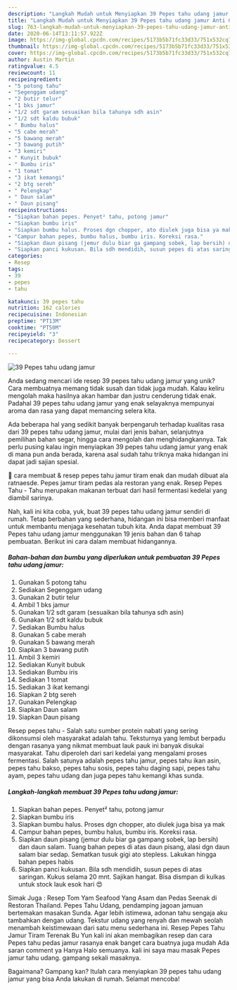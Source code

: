 ```yaml
---
description: "Langkah Mudah untuk Menyiapkan 39 Pepes tahu udang jamur Anti Gagal"
title: "Langkah Mudah untuk Menyiapkan 39 Pepes tahu udang jamur Anti Gagal"
slug: 763-langkah-mudah-untuk-menyiapkan-39-pepes-tahu-udang-jamur-anti-gagal
date: 2020-06-14T13:11:57.922Z
image: https://img-global.cpcdn.com/recipes/5173b5b71fc33d33/751x532cq70/39-pepes-tahu-udang-jamur-foto-resep-utama.jpg
thumbnail: https://img-global.cpcdn.com/recipes/5173b5b71fc33d33/751x532cq70/39-pepes-tahu-udang-jamur-foto-resep-utama.jpg
cover: https://img-global.cpcdn.com/recipes/5173b5b71fc33d33/751x532cq70/39-pepes-tahu-udang-jamur-foto-resep-utama.jpg
author: Austin Martin
ratingvalue: 4.5
reviewcount: 11
recipeingredient:
- "5 potong tahu"
- "Segenggam udang"
- "2 butir telur"
- "1 bks jamur"
- "1/2 sdt garam sesuaikan bila tahunya sdh asin"
- "1/2 sdt kaldu bubuk"
- " Bumbu halus"
- "5 cabe merah"
- "5 bawang merah"
- "3 bawang putih"
- "3 kemiri"
- " Kunyit bubuk"
- " Bumbu iris"
- "1 tomat"
- "3 ikat kemangi"
- "2 btg sereh"
- " Pelengkap"
- " Daun salam"
- " Daun pisang"
recipeinstructions:
- "Siapkan bahan pepes. Penyet² tahu, potong jamur"
- "Siapkan bumbu iris"
- "Siapkan bumbu halus. Proses dgn chopper, ato diulek juga bisa ya mak"
- "Campur bahan pepes, bumbu halus, bumbu iris. Koreksi rasa."
- "Siapkan daun pisang (jemur dulu biar ga gampang sobek, lap bersih) dan daun salam. Tuang bahan pepes di atas daun pisang, alasi dgn daun salam biar sedap. Sematkan tusuk gigi ato stepless. Lakukan hingga bahan pepes habis"
- "Siapkan panci kukusan. Bila sdh mendidih, susun pepes di atas saringan. Kukus selama 20 mnt. Sajikan hangat. Bisa dismpan di kulkas untuk stock lauk esok hari 😍"
categories:
- Resep
tags:
- 39
- pepes
- tahu

katakunci: 39 pepes tahu 
nutrition: 162 calories
recipecuisine: Indonesian
preptime: "PT13M"
cooktime: "PT50M"
recipeyield: "3"
recipecategory: Dessert

---
```



![39 Pepes tahu udang jamur](https://img-global.cpcdn.com/recipes/5173b5b71fc33d33/751x532cq70/39-pepes-tahu-udang-jamur-foto-resep-utama.jpg)

Anda sedang mencari ide resep 39 pepes tahu udang jamur yang unik? Cara membuatnya memang tidak susah dan tidak juga mudah. Kalau keliru mengolah maka hasilnya akan hambar dan justru cenderung tidak enak. Padahal 39 pepes tahu udang jamur yang enak selayaknya mempunyai aroma dan rasa yang dapat memancing selera kita.

Ada beberapa hal yang sedikit banyak berpengaruh terhadap kualitas rasa dari 39 pepes tahu udang jamur, mulai dari jenis bahan, selanjutnya pemilihan bahan segar, hingga cara mengolah dan menghidangkannya. Tak perlu pusing kalau ingin menyiapkan 39 pepes tahu udang jamur yang enak di mana pun anda berada, karena asal sudah tahu triknya maka hidangan ini dapat jadi sajian spesial.

🔴 cara membuat &amp; resep pepes tahu jamur tiram enak dan mudah dibuat ala ratnaesde. Pepes jamur tiram pedas ala restoran yang enak. Resep Pepes Tahu - Tahu merupakan makanan terbuat dari hasil fermentasi kedelai yang diambil sarinya.


Nah, kali ini kita coba, yuk, buat 39 pepes tahu udang jamur sendiri di rumah. Tetap berbahan yang sederhana, hidangan ini bisa memberi manfaat untuk membantu menjaga kesehatan tubuh kita. Anda dapat membuat 39 Pepes tahu udang jamur menggunakan 19 jenis bahan dan 6 tahap pembuatan. Berikut ini cara dalam membuat hidangannya.

<!--inarticleads1-->

##### Bahan-bahan dan bumbu yang diperlukan untuk pembuatan 39 Pepes tahu udang jamur:

1. Gunakan 5 potong tahu
1. Sediakan Segenggam udang
1. Gunakan 2 butir telur
1. Ambil 1 bks jamur
1. Gunakan 1/2 sdt garam (sesuaikan bila tahunya sdh asin)
1. Gunakan 1/2 sdt kaldu bubuk
1. Sediakan  Bumbu halus
1. Gunakan 5 cabe merah
1. Gunakan 5 bawang merah
1. Siapkan 3 bawang putih
1. Ambil 3 kemiri
1. Sediakan  Kunyit bubuk
1. Sediakan  Bumbu iris
1. Sediakan 1 tomat
1. Sediakan 3 ikat kemangi
1. Siapkan 2 btg sereh
1. Gunakan  Pelengkap
1. Siapkan  Daun salam
1. Siapkan  Daun pisang


Resep pepes tahu - Salah satu sumber protein nabati yang sering dikonsumsi oleh masyarakat adalah tahu. Teksturnya yang lembut berpadu dengan rasanya yang nikmat membuat lauk pauk ini banyak disukai masyarakat. Tahu diperoleh dari sari kedelai yang mengalami proses fermentasi. Salah satunya adalah pepes tahu jamur, pepes tahu ikan asin, pepes tahu bakso, pepes tahu sosis, pepes tahu daging sapi, pepes tahu ayam, pepes tahu udang dan juga pepes tahu kemangi khas sunda. 

<!--inarticleads2-->

##### Langkah-langkah membuat 39 Pepes tahu udang jamur:

1. Siapkan bahan pepes. Penyet² tahu, potong jamur
1. Siapkan bumbu iris
1. Siapkan bumbu halus. Proses dgn chopper, ato diulek juga bisa ya mak
1. Campur bahan pepes, bumbu halus, bumbu iris. Koreksi rasa.
1. Siapkan daun pisang (jemur dulu biar ga gampang sobek, lap bersih) dan daun salam. Tuang bahan pepes di atas daun pisang, alasi dgn daun salam biar sedap. Sematkan tusuk gigi ato stepless. Lakukan hingga bahan pepes habis
1. Siapkan panci kukusan. Bila sdh mendidih, susun pepes di atas saringan. Kukus selama 20 mnt. Sajikan hangat. Bisa dismpan di kulkas untuk stock lauk esok hari 😍


Simak Juga : Resep Tom Yam Seafood Yang Asam dan Pedas Seenak di Restoran Thailand. Pepes Tahu Udang, pendamping jagoan jamuan bertemakan masakan Sunda. Agar lebih istimewa, adonan tahu sengaja aku tambahkan dengan udang. Tekstur udang yang renyah dan mewah seolah menambah keistimewaan dari satu menu sederhana ini. Resep Pepes Tahu Jamur Tiram Terenak Bu Yun kali ini akan membagikan resep dan cara Pepes tahu pedas jamur rasanya enak banget cara buatnya juga mudah Ada saran comment ya Hanya Halo semuanya. kali ini saya mau masak Pepes jamur tahu udang. gampang sekali masaknya. 

Bagaimana? Gampang kan? Itulah cara menyiapkan 39 pepes tahu udang jamur yang bisa Anda lakukan di rumah. Selamat mencoba!
